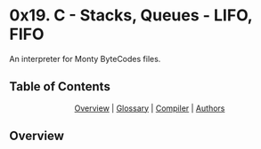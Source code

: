 <p align="center">
<h1>0x19. C - Stacks, Queues - LIFO, FIFO</h1>
An interpreter for Monty ByteCodes files.</p>
  
<h2>Table of Contents</h2>
<p align="center">
<a href="#overview">Overview</a> | <a href="#glossary">Glossary</a> | <a href="#compilers">Compiler</a> | <a href="#authors">Authors</a>
</p>

<p align="center">
<h2>Overview</h2> </p>
